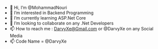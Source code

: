 - 👋 Hi, I’m @MohammadNouri
- 👀 I’m interested in Backend Programming
- 🌱 I’m currently learning ASP.Net Core
- 💞️ I’m looking to collaborate on any .Net Developers
- 📫 How to reach me : DarvyXe@Gmail.com or @DarvyXe on any Social Media 
- 📫 Code Name = @DarvyXe
<!---
MohammadNuri/MohammadNuri is a ✨ special ✨ repository because its `README.md` (this file) appears on your GitHub profile.
You can click the Preview link to take a look at your changes.
--->
